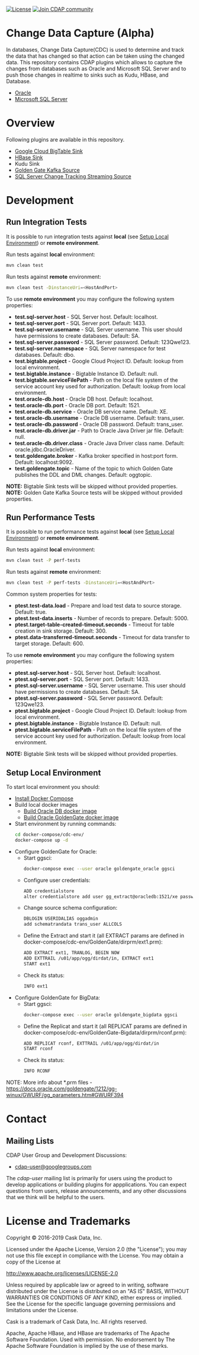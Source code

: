 [![License](https://img.shields.io/badge/License-Apache%202.0-blue.svg)](https://opensource.org/licenses/Apache-2.0)
[![Join CDAP community](https://cdap-users.herokuapp.com/badge.svg?t=wrangler)](https://cdap-users.herokuapp.com?t=1)

Change Data Capture (Alpha)
===========================

In databases, Change Data Capture(CDC) is used to determine and track the data that has changed so that
action can be taken using the changed data. This repository contains CDAP plugins which allows to capture
the changes from databases such as Oracle and Microsoft SQL Server and to push those changes in realtime
to sinks such as Kudu, HBase, and Database.

* [Oracle](docs/oracle/Oracle.md)
* [Microsoft SQL Server](docs/CTSQLServer.md)

# Overview

Following plugins are available in this repository. 

  * [Google Cloud BigTable Sink](docs/CDCBigTable-sparksink.md)
  * [HBase Sink](docs/CDCHBase-sparksink.md)
  * Kudu Sink 
  * [Golden Gate Kafka Source](docs/oracle/Oracle.md)
  * [SQL Server Change Tracking Streaming Source](docs/CTSQLServer.md)
  
# Development

## Run Integration Tests
It is possible to run integration tests against **local** (see [Setup Local Environment](#setup-local-environment)) 
or **remote environment**.

Run tests against **local** environment:
```bash
mvn clean test
```

Run tests against **remote** environment:
```bash
mvn clean test -DinstanceUri=<HostAndPort>
```

To use **remote environment** you may configure the following system properties:
* **test.sql-server.host** - SQL Server host. Default: localhost.
* **test.sql-server.port** - SQL Server port. Default: 1433.
* **test.sql-server.username** - SQL Server username. This user should have permissions to create databases.
 Default: SA.
* **test.sql-server.password** - SQL Server password. Default: 123Qwe123.
* **test.sql-server.namespace** - SQL Server namespace for test databases. Default: dbo.
* **test.bigtable.project** - Google Cloud Project ID. Default: lookup from local environment.
* **test.bigtable.instance** - Bigtable Instance ID. Default: null.
* **test.bigtable.serviceFilePath** - Path on the local file system of the service account key used for
  authorization. Default: lookup from local environment.
* **test.oracle-db.host** - Oracle DB host. Default: localhost.
* **test.oracle-db.port** - Oracle DB port. Default: 1521.
* **test.oracle-db.service** - Oracle DB service name. Default: XE.
* **test.oracle-db.username** - Oracle DB username. Default: trans_user.
* **test.oracle-db.password** - Oracle DB password. Default: trans_user.
* **test.oracle-db.driver.jar** - Path to Oracle Java Driver jar file. Default: null.
* **test.oracle-db.driver.class** - Oracle Java Driver class name. Default: oracle.jdbc.OracleDriver.
* **test.goldengate.broker** - Kafka broker specified in host:port form. Default: localhost:9092.
* **test.goldengate.topic** - Name of the topic to which Golden Gate publishes the DDL and DML changes. 
Default: oggtopic.
  
**NOTE:** Bigtable Sink tests will be skipped without provided properties.
**NOTE:** Golden Gate Kafka Source tests will be skipped without provided properties.

## Run Performance Tests
It is possible to run performance tests against **local** (see [Setup Local Environment](#setup-local-environment)) 
or **remote environment**.

Run tests against **local** environment:
```bash
mvn clean test -P perf-tests
```

Run tests against **remote** environment:
```bash
mvn clean test -P perf-tests -DinstanceUri=<HostAndPort>
```

Common system properties for tests:
* **ptest.test-data.load** - Prepare and load test data to source storage. Default: true.
* **ptest.test-data.inserts** - Number of records to prepare. Default: 5000.
* **ptest.target-table-created-timeout.seconds** - Timeout for table creation in sink storage. Default: 300.
* **ptest.data-transferred-timeout.seconds** - Timeout for data transfer to target storage. Default: 600.

To use **remote environment** you may configure the following system properties:
* **ptest.sql-server.host** - SQL Server host. Default: localhost.
* **ptest.sql-server.port** - SQL Server port. Default: 1433.
* **ptest.sql-server.username** - SQL Server username. This user should have permissions to create databases.
 Default: SA.
* **ptest.sql-server.password** - SQL Server password. Default: 123Qwe123.
* **ptest.bigtable.project** - Google Cloud Project ID. Default: lookup from local environment.
* **ptest.bigtable.instance** - Bigtable Instance ID. Default: null.
* **ptest.bigtable.serviceFilePath** - Path on the local file system of the service account key used for
  authorization. Default: lookup from local environment.
  
**NOTE:** Bigtable Sink tests will be skipped without provided properties.

## Setup Local Environment
To start local environment you should:
* [Install Docker Compose](https://docs.docker.com/compose/install/)
* Build local docker images
  * [Build Oracle DB docker image](https://github.com/oracle/docker-images/tree/master/OracleDatabase/SingleInstance)
  * [Build Oracle GoldenGate docker image](https://github.com/oracle/docker-images/tree/master/OracleGoldenGate)
* Start environment by running commands:
  ```bash
  cd docker-compose/cdc-env/
  docker-compose up -d
  ```
* Configure GoldenGate for Oracle:
  * Start ggsci:
    ```bash
    docker-compose exec --user oracle goldengate_oracle ggsci
    ```
  * Configure user credentials:
    ```bash
    ADD credentialstore  
    alter credentialstore add user gg_extract@oracledb:1521/xe password gg_extract alias oggadmin 
    ```
  * Change source schema configuration:
    ```bash
    DBLOGIN USERIDALIAS oggadmin
    add schematrandata trans_user ALLCOLS
    ```
  * Define the Extract and start it 
  (all EXTRACT params are defined in docker-compose/cdc-env/GoldenGate/dirprm/ext1.prm):
    ```bash
    ADD EXTRACT ext1, TRANLOG, BEGIN NOW
    ADD EXTTRAIL /u01/app/ogg/dirdat/in, EXTRACT ext1
    START ext1
    ```
  * Check its status:
    ```bash
    INFO ext1
    ```
* Configure GoldenGate for BigData:
  * Start ggsci:
    ```bash
    docker-compose exec --user oracle goldengate_bigdata ggsci
    ```
  * Define the Replicat and start it
  (all REPLICAT params are defined in docker-compose/cdc-env/GoldenGate-Bigdata/dirprm/rconf.prm):
    ```bash
    ADD REPLICAT rconf, EXTTRAIL /u01/app/ogg/dirdat/in
    START rconf
    ```
  * Check its status:
    ```bash
    INFO RCONF
    ```
NOTE: More info about *.prm files - https://docs.oracle.com/goldengate/1212/gg-winux/GWURF/gg_parameters.htm#GWURF394
 
# Contact

## Mailing Lists

CDAP User Group and Development Discussions:

* [cdap-user@googlegroups.com](https://groups.google.com/d/forum/cdap-user)

The *cdap-user* mailing list is primarily for users using the product to develop
applications or building plugins for appplications. You can expect questions from
users, release announcements, and any other discussions that we think will be helpful
to the users.

# License and Trademarks

Copyright © 2016-2019 Cask Data, Inc.

Licensed under the Apache License, Version 2.0 (the "License"); you may not use this file except
in compliance with the License. You may obtain a copy of the License at

http://www.apache.org/licenses/LICENSE-2.0

Unless required by applicable law or agreed to in writing, software distributed under the
License is distributed on an "AS IS" BASIS, WITHOUT WARRANTIES OR CONDITIONS OF ANY KIND,
either express or implied. See the License for the specific language governing permissions
and limitations under the License.

Cask is a trademark of Cask Data, Inc. All rights reserved.

Apache, Apache HBase, and HBase are trademarks of The Apache Software Foundation. Used with
permission. No endorsement by The Apache Software Foundation is implied by the use of these marks.




